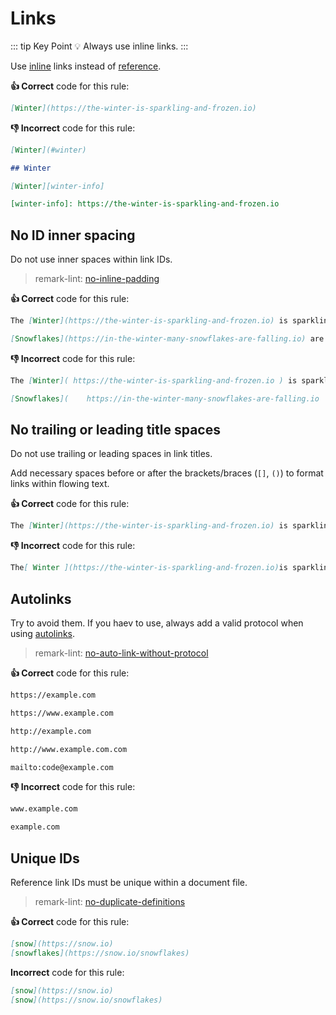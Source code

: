 # Links

::: tip Key Point
:bulb: Always use inline links.
:::

Use [inline](https://spec.commonmark.org/0.29/#inline-link "Link to specification") links instead of [reference](https://spec.commonmark.org/0.29/#reference-link "Link to specification").

**:thumbsup: Correct** code for this rule:

```markdown
[Winter](https://the-winter-is-sparkling-and-frozen.io)
```

**:thumbsdown: Incorrect** code for this rule:

```markdown
[Winter](#winter)

## Winter
```

```markdown
[Winter][winter-info]

[winter-info]: https://the-winter-is-sparkling-and-frozen.io
```
<!-- vale off -->
## No ID inner spacing
<!-- vale on -->
Do not use inner spaces within link IDs.

> remark-lint: [no-inline-padding](https://github.com/remarkjs/remark-lint/tree/master/packages/remark-lint-no-inline-padding "Link to remarkjs docs")

**:thumbsup: Correct** code for this rule:

```markdown
The [Winter](https://the-winter-is-sparkling-and-frozen.io) is sparkling and frozen!

[Snowflakes](https://in-the-winter-many-snowflakes-are-falling.io) are falling.
```

**:thumbsdown: Incorrect** code for this rule:

```markdown
The [Winter]( https://the-winter-is-sparkling-and-frozen.io ) is sparkling and frozen!

[Snowflakes](    https://in-the-winter-many-snowflakes-are-falling.io     ) are falling.
```

## No trailing or leading title spaces

Do not use trailing or leading spaces in link titles.

Add necessary spaces before or after the brackets/braces (`[]`, `()`) to format links within flowing text.

**:thumbsup: Correct** code for this rule:

```markdown
The [Winter](https://the-winter-is-sparkling-and-frozen.io) is sparkling and frozen! [Snowflakes](https://in-the-winter-many-snowflakes-are-falling.io) are falling.
```

**:thumbsdown: Incorrect** code for this rule:

```markdown
The[ Winter ](https://the-winter-is-sparkling-and-frozen.io)is sparkling and frozen![ Snowflakes ](https://in-the-winter-many-snowflakes-are-falling.io) are falling.
```

## Autolinks

Try to avoid them.
If you haev to use, always add a valid protocol when using [autolinks](https://spec.commonmark.org/0.29/#autolink "Link to specification").

> remark-lint: [no-auto-link-without-protocol](https://github.com/remarkjs/remark-lint/tree/master/packages/remark-lint-no-auto-link-without-protocol "Link to remarkjs docs")

**:thumbsup: Correct** code for this rule:

```markdown
https://example.com

https://www.example.com

http://example.com

http://www.example.com.com
```

```markdown
mailto:code@example.com
```

**:thumbsdown: Incorrect** code for this rule:

```markdown
www.example.com

example.com
```

## Unique IDs

Reference link IDs must be unique within a document file.

> remark-lint: [no-duplicate-definitions](https://github.com/remarkjs/remark-lint/tree/master/packages/remark-lint-no-duplicate-definitions "Link to remarkjs docs")

**:thumbsup: Correct** code for this rule:

```markdown
[snow](https://snow.io)
[snowflakes](https://snow.io/snowflakes)
```

**Incorrect** code for this rule:

```markdown
[snow](https://snow.io)
[snow](https://snow.io/snowflakes)
```
